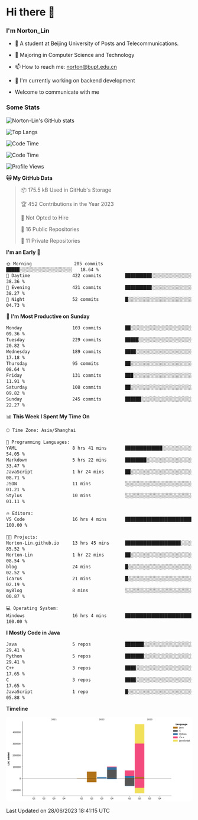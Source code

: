 
# Hi there 👋

### I'm Norton_Lin
- 🏫 A student at Beijing University of Posts and Telecommunications.
- 🌱 Majoring in Computer Science and Technology
- 📫 How to reach me: norton@bupt.edu.cn
- 🌱 I'm currently working on backend development

- Welcome to communicate with me

### Some Stats
![Norton-Lin's GitHub stats](https://github-readme-stats.vercel.app/api?username=Norton-Lin&count_private=true&show_icons=true&theme=radical)

![Top Langs](https://github-readme-stats.vercel.app/api/top-langs/?username=Norton-Lin&langs_count=10&layout=compact)

![Code Time](https://github-readme-stats.vercel.app/api/wakatime?username=Norton_Lin)

<!--START_SECTION:waka-->
![Code Time](http://img.shields.io/badge/Code%20Time-323%20hrs%2040%20mins-blue)

![Profile Views](http://img.shields.io/badge/Profile%20Views-6-blue)

**🐱 My GitHub Data** 

> 📦 175.5 kB Used in GitHub's Storage 
 > 
> 🏆 452 Contributions in the Year 2023
 > 
> 🚫 Not Opted to Hire
 > 
> 📜 16 Public Repositories 
 > 
> 🔑 11 Private Repositories 
 > 
**I'm an Early 🐤** 

```text
🌞 Morning                205 commits         █████░░░░░░░░░░░░░░░░░░░░   18.64 % 
🌆 Daytime                422 commits         ██████████░░░░░░░░░░░░░░░   38.36 % 
🌃 Evening                421 commits         ██████████░░░░░░░░░░░░░░░   38.27 % 
🌙 Night                  52 commits          █░░░░░░░░░░░░░░░░░░░░░░░░   04.73 % 
```
📅 **I'm Most Productive on Sunday** 

```text
Monday                   103 commits         ██░░░░░░░░░░░░░░░░░░░░░░░   09.36 % 
Tuesday                  229 commits         █████░░░░░░░░░░░░░░░░░░░░   20.82 % 
Wednesday                189 commits         ████░░░░░░░░░░░░░░░░░░░░░   17.18 % 
Thursday                 95 commits          ██░░░░░░░░░░░░░░░░░░░░░░░   08.64 % 
Friday                   131 commits         ███░░░░░░░░░░░░░░░░░░░░░░   11.91 % 
Saturday                 108 commits         ██░░░░░░░░░░░░░░░░░░░░░░░   09.82 % 
Sunday                   245 commits         ██████░░░░░░░░░░░░░░░░░░░   22.27 % 
```


📊 **This Week I Spent My Time On** 

```text
🕑︎ Time Zone: Asia/Shanghai

💬 Programming Languages: 
YAML                     8 hrs 41 mins       ██████████████░░░░░░░░░░░   54.05 % 
Markdown                 5 hrs 22 mins       ████████░░░░░░░░░░░░░░░░░   33.47 % 
JavaScript               1 hr 24 mins        ██░░░░░░░░░░░░░░░░░░░░░░░   08.71 % 
JSON                     11 mins             ░░░░░░░░░░░░░░░░░░░░░░░░░   01.21 % 
Stylus                   10 mins             ░░░░░░░░░░░░░░░░░░░░░░░░░   01.11 % 

🔥 Editors: 
VS Code                  16 hrs 4 mins       █████████████████████████   100.00 % 

🐱‍💻 Projects: 
Norton-Lin.github.io     13 hrs 45 mins      █████████████████████░░░░   85.52 % 
Norton-Lin               1 hr 22 mins        ██░░░░░░░░░░░░░░░░░░░░░░░   08.54 % 
blog                     24 mins             █░░░░░░░░░░░░░░░░░░░░░░░░   02.52 % 
icarus                   21 mins             █░░░░░░░░░░░░░░░░░░░░░░░░   02.19 % 
myBlog                   8 mins              ░░░░░░░░░░░░░░░░░░░░░░░░░   00.87 % 

💻 Operating System: 
Windows                  16 hrs 4 mins       █████████████████████████   100.00 % 
```

**I Mostly Code in Java** 

```text
Java                     5 repos             ███████░░░░░░░░░░░░░░░░░░   29.41 % 
Python                   5 repos             ███████░░░░░░░░░░░░░░░░░░   29.41 % 
C++                      3 repos             ████░░░░░░░░░░░░░░░░░░░░░   17.65 % 
C                        3 repos             ████░░░░░░░░░░░░░░░░░░░░░   17.65 % 
JavaScript               1 repo              █░░░░░░░░░░░░░░░░░░░░░░░░   05.88 % 
```



**Timeline**

![Lines of Code chart](https://raw.githubusercontent.com/Norton-Lin/Norton-Lin/main/assets/bar_graph.png)


 Last Updated on 28/06/2023 18:41:15 UTC
<!--END_SECTION:waka-->
